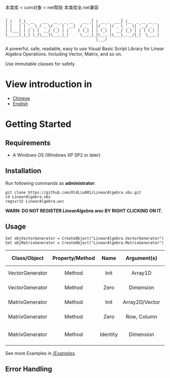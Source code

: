 本类库 < com对象 < net帮助
本类库全.net兼容

 ```
 _     _                               _            _
| |   (_)_ __   ___  __ _ _ __    __ _| | __ _  ___| |__  _ __ __ _
| |   | | '_ \ / _ \/ _` | '__|  / _` | |/ _` |/ _ \ '_ \| '__/ _` |
| |___| | | | |  __/ (_| | |    | (_| | | (_| |  __/ |_) | | | (_| |
|_____|_|_| |_|\___|\__,_|_|     \__,_|_|\__, |\___|_.__/|_|  \__,_|
                                         |___/
```

A powerful, safe, readable, easy to use Visual Basic Script Library for Linear Algebra Operations. Including Vector, Matrix, and so on.

Use immutable classes for safety.

# View introduction in

- [Chinese](Readme_zh.md)
- [English](Readme.md)

# Getting Started

## Requirements

- A Windows OS (Windows XP SP2 or later)

## Installation

Run following commands as **administrator**:

```
git clone https://github.com/OldLiu001/LinearAlgebra.vbs.git
cd LinearAlgebra.vbs
regsvr32 LinearAlgebra.wsc
```

**WARN: DO NOT REGISTER *LinearAlgebra.wsc* BY RIGHT CLICKING ON IT.**

## Usage

```
Set objVectorGenerator = CreateObject("LinearAlgebra.VectorGenerator")
Set objMatrixGenerator = CreateObject("LinearAlgebra.MatrixGenerator")
```

|Class/Object|Property/Method|Name|Argument(s)|Return Value|Description|
|:---:|:---:|:---:|:---:|:---:|:---:|
|VectorGenerator|Method|Init|Array1D|Vector Object|Generate a Vector|
|VectorGenerator|Method|Zero|Dimension|Vector Object|Generate a Zero Vector|
|MatrixGenerator|Method|Init|Array2D/Vector|Matrix Object|Generate a Matrix|
|MatrixGenerator|Method|Zero|Row, Column|Matrix Object|Generate a Zero Matrix|
|MatrixGenerator|Method|Identity|Dimension|Matrix Object|Generate an Identity Matrix|


See more Examples in [/Examples](Examples/).

## Error Handling
